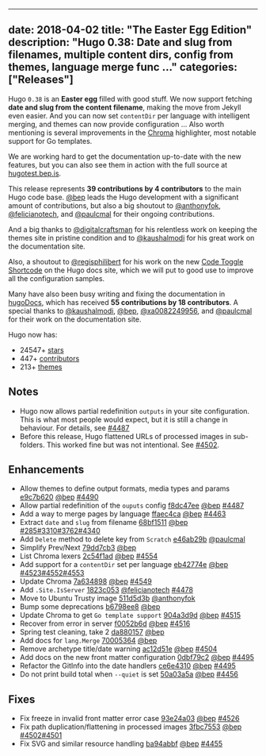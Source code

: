 
---
date: 2018-04-02
title: "The Easter Egg Edition"
description: "Hugo 0.38: Date and slug from filenames, multiple content dirs, config from themes, language merge func …"
categories: ["Releases"]
---

Hugo `0.38` is an **Easter egg** filled with good stuff. We now support fetching **date and slug from the content filename**, making the move from Jekyll even easier. And you can now set `contentDir` per language with intelligent merging, and themes can now provide configuration ...  Also worth mentioning is several improvements in the [Chroma](https://github.com/alecthomas/chroma) highlighter, most notable support for Go templates.

We are working hard to get the documentation up-to-date with the new features, but you can also see them in action with the full source at [hugotest.bep.is](http://hugotest.bep.is/).

This release represents **39 contributions by 4 contributors** to the main Hugo code base.
[@bep](https://github.com/bep) leads the Hugo development with a significant amount of contributions, but also a big shoutout to [@anthonyfok](https://github.com/anthonyfok), [@felicianotech](https://github.com/felicianotech), and [@paulcmal](https://github.com/paulcmal) for their ongoing contributions.

And a big thanks to [@digitalcraftsman](https://github.com/digitalcraftsman) for his relentless work on keeping the themes site in pristine condition and to [@kaushalmodi](https://github.com/kaushalmodi) for his great work on the documentation site.

Also, a shoutout to [@regisphilibert](https://github.com/regisphilibert) for his work on the new [Code Toggle Shortcode](https://gohugo.io/getting-started/code-toggle/) on the Hugo docs site, which we will put to good use to improve all the configuration samples.

Many have also been busy writing and fixing the documentation in [hugoDocs](https://github.com/gohugoio/hugoDocs), 
which has received **55 contributions by 18 contributors**. A special thanks to [@kaushalmodi](https://github.com/kaushalmodi), [@bep](https://github.com/bep), [@xa0082249956](https://github.com/xa0082249956), and [@paulcmal](https://github.com/paulcmal) for their work on the documentation site.


Hugo now has:

* 24547+ [stars](https://github.com/gohugoio/hugo/stargazers)
* 447+ [contributors](https://github.com/gohugoio/hugo/graphs/contributors)
* 213+ [themes](http://themes.gohugo.io/)

## Notes

* Hugo now allows partial redefinition `outputs` in your site configuration. This is what most people would expect, but it is still a change in behaviour. For details, see [#4487](https://github.com/gohugoio/hugo/issues/4487)
* Before this release, Hugo flattened URLs of processed images in sub-folders. This worked fine but was not intentional. See [#4502](https://github.com/gohugoio/hugo/issues/4502).

## Enhancements

* Allow themes to define output formats, media types and params [e9c7b620](https://github.com/gohugoio/hugo/commit/e9c7b6205f94a7edac0e0df2cd18d1456cb26a06) [@bep](https://github.com/bep) [#4490](https://github.com/gohugoio/hugo/issues/4490)
* Allow partial redefinition of the `ouputs` config [f8dc47ee](https://github.com/gohugoio/hugo/commit/f8dc47eeffa847fd0b51e376da355e3d957848a6) [@bep](https://github.com/bep) [#4487](https://github.com/gohugoio/hugo/issues/4487)
* Add a way to merge pages by language [ffaec4ca](https://github.com/gohugoio/hugo/commit/ffaec4ca8c4c6fd05b195879ccd65acf2fd5a6ac) [@bep](https://github.com/bep) [#4463](https://github.com/gohugoio/hugo/issues/4463)
* Extract `date` and `slug` from filename [68bf1511](https://github.com/gohugoio/hugo/commit/68bf1511f2be39b6576d882d071196e477c72c9f) [@bep](https://github.com/bep) [#285](https://github.com/gohugoio/hugo/issues/285)[#3310](https://github.com/gohugoio/hugo/issues/3310)[#3762](https://github.com/gohugoio/hugo/issues/3762)[#4340](https://github.com/gohugoio/hugo/issues/4340)
* Add `Delete` method to delete key from `Scratch` [e46ab29b](https://github.com/gohugoio/hugo/commit/e46ab29bd24caa9e2cfa51f24ba15037750850d6) [@paulcmal](https://github.com/paulcmal) 
* Simplify Prev/Next [79dd7cb3](https://github.com/gohugoio/hugo/commit/79dd7cb31a941d7545df33b938ca3ed46593ddfd) [@bep](https://github.com/bep) 
* List Chroma lexers [2c54f1ad](https://github.com/gohugoio/hugo/commit/2c54f1ad48fe2a2f7504117d351d45abc89dcb1f) [@bep](https://github.com/bep) [#4554](https://github.com/gohugoio/hugo/issues/4554)
* Add support for a `contentDir` set per language [eb42774e](https://github.com/gohugoio/hugo/commit/eb42774e587816b1fbcafbcea59ed65df703882a) [@bep](https://github.com/bep) [#4523](https://github.com/gohugoio/hugo/issues/4523)[#4552](https://github.com/gohugoio/hugo/issues/4552)[#4553](https://github.com/gohugoio/hugo/issues/4553)
* Update Chroma [7a634898](https://github.com/gohugoio/hugo/commit/7a634898c359a6af0da52be17df07cae97c7937c) [@bep](https://github.com/bep) [#4549](https://github.com/gohugoio/hugo/issues/4549)
* Add `.Site.IsServer` [1823c053](https://github.com/gohugoio/hugo/commit/1823c053c8900cb6ee53b8e5c02939c7398e34dd) [@felicianotech](https://github.com/felicianotech) [#4478](https://github.com/gohugoio/hugo/issues/4478)
* Move to Ubuntu Trusty image [511d5d3b](https://github.com/gohugoio/hugo/commit/511d5d3b7681cb76822098f430ed6862232ca529) [@anthonyfok](https://github.com/anthonyfok) 
* Bump some deprecations [b6798ee8](https://github.com/gohugoio/hugo/commit/b6798ee8676c48f86b0bd8581ea244f4be4ef3fa) [@bep](https://github.com/bep) 
* Update Chroma to get `Go template support` [904a3d9d](https://github.com/gohugoio/hugo/commit/904a3d9ddf523d452d04d0b5814503e0ff17bd2e) [@bep](https://github.com/bep) [#4515](https://github.com/gohugoio/hugo/issues/4515)
* Recover from error in server [f0052b6d](https://github.com/gohugoio/hugo/commit/f0052b6d0f8e113a50aeb6cd7bd34555dbf34a00) [@bep](https://github.com/bep) [#4516](https://github.com/gohugoio/hugo/issues/4516)
* Spring test cleaning, take 2 [da880157](https://github.com/gohugoio/hugo/commit/da88015776645cc68b96e8b94030c95905df53ae) [@bep](https://github.com/bep) 
* Add docs for `lang.Merge` [70005364](https://github.com/gohugoio/hugo/commit/70005364a245ea3bc59c74192e1f4c56cb6879cf) [@bep](https://github.com/bep) 
* Remove archetype title/date warning [ac12d51e](https://github.com/gohugoio/hugo/commit/ac12d51e7ea3a0ffb7d8053a10b6bf6acf1235ae) [@bep](https://github.com/bep) [#4504](https://github.com/gohugoio/hugo/issues/4504)
* Add docs on the new front matter configuration [0dbf79c2](https://github.com/gohugoio/hugo/commit/0dbf79c2f8cd5b1a5c91c04a8d677f956b0b8fe8) [@bep](https://github.com/bep) [#4495](https://github.com/gohugoio/hugo/issues/4495)
* Refactor the GitInfo into the date handlers [ce6e4310](https://github.com/gohugoio/hugo/commit/ce6e4310febf5659392a41b543594382441f3681) [@bep](https://github.com/bep) [#4495](https://github.com/gohugoio/hugo/issues/4495)
* Do not print build total when `--quiet` is set [50a03a5a](https://github.com/gohugoio/hugo/commit/50a03a5acc7c200c795590c3f4b964fdc56085f2) [@bep](https://github.com/bep) [#4456](https://github.com/gohugoio/hugo/issues/4456)

## Fixes

* Fix freeze in invalid front matter error case [93e24a03](https://github.com/gohugoio/hugo/commit/93e24a03ce98d3212a2d49ad04739141229d0809) [@bep](https://github.com/bep) [#4526](https://github.com/gohugoio/hugo/issues/4526)
* Fix path duplication/flattening in processed images [3fbc7553](https://github.com/gohugoio/hugo/commit/3fbc75534d1acda2be1c597aa77c919d3a02659d) [@bep](https://github.com/bep) [#4502](https://github.com/gohugoio/hugo/issues/4502)[#4501](https://github.com/gohugoio/hugo/issues/4501)
* Fix SVG and similar resource handling [ba94abbf](https://github.com/gohugoio/hugo/commit/ba94abbf5dd90f989242af8a7027d67a572a6128) [@bep](https://github.com/bep) [#4455](https://github.com/gohugoio/hugo/issues/4455)




